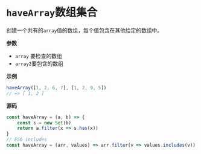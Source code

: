 # `haveArray`数组集合

创建一个共有的`array`值的数组，每个值包含在其他给定的数组中。

**参数**

-   `array` 要检查的数组
-   `array2`要包含的数组

**示例**

```js
haveArray([1, 2, 6, 7], [1, 2, 9, 5])
// => [ 1, 2 ]
```

**源码**

```js
const haveArray = (a, b) => {
    const s = new Set(b)
    return a.filter(x => s.has(x))
}
// ES6 includes
const haveArray = (arr, values) => arr.filter(v => values.includes(v))
```